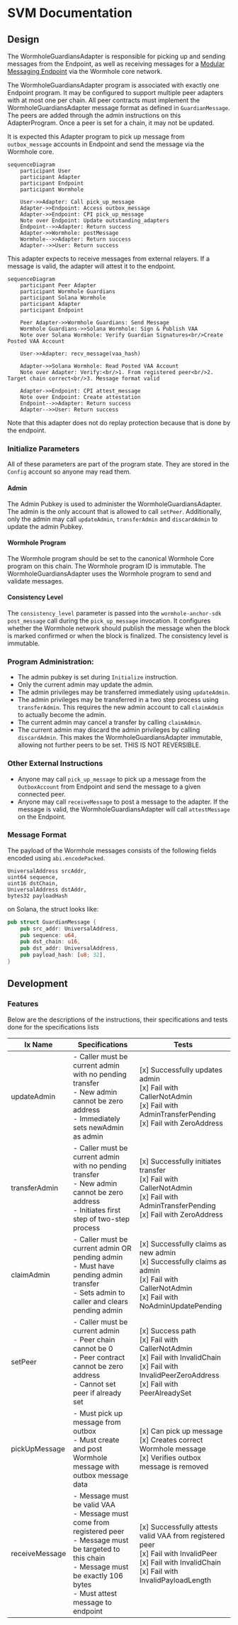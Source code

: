 # SVM Documentation

## Design

The WormholeGuardiansAdapter is responsible for picking up and sending messages from the Endpoint, as well as receiving messages for a [Modular Messaging Endpoint](https://github.com/wormholelabs-xyz/example-messaging-endpoint/blob/main/README.md) via the Wormhole core network.

The WormholeGuardiansAdapter program is associated with exactly one Endpoint program. It may be configured to support multiple peer adapters with at most one per chain. All peer contracts must implement the WormholeGuardiansAdapter message format as defined in `GuardianMessage`. The peers are added through the admin instructions on this AdapterProgram. Once a peer is set for a chain, it may not be updated.

It is expected this Adapter program to pick up message from `outbox_message` accounts in Endpoint and send the message via the Wormhole core.

```mermaid
sequenceDiagram
    participant User
    participant Adapter
    participant Endpoint
    participant Wormhole

    User->>Adapter: Call pick_up_message
    Adapter->>Endpoint: Access outbox_message
    Adapter->>Endpoint: CPI pick_up_message
    Note over Endpoint: Update outstanding_adapters
    Endpoint-->>Adapter: Return success
    Adapter->>Wormhole: postMessage
    Wormhole-->>Adapter: Return success
    Adapter-->>User: Return success
```

This adapter expects to receive messages from external relayers. If a message is valid, the adapter will attest it to the endpoint.

```mermaid
sequenceDiagram
    participant Peer Adapter
    participant Wormhole Guardians
    participant Solana Wormhole
    participant Adapter
    participant Endpoint

    Peer Adapter->>Wormhole Guardians: Send Message
    Wormhole Guardians->>Solana Wormhole: Sign & Publish VAA
    Note over Solana Wormhole: Verify Guardian Signatures<br/>Create Posted VAA Account

    User->>Adapter: recv_message(vaa_hash)

    Adapter->>Solana Wormhole: Read Posted VAA Account
    Note over Adapter: Verify:<br/>1. From registered peer<br/>2. Target chain correct<br/>3. Message format valid

    Adapter->>Endpoint: CPI attest_message
    Note over Endpoint: Create attestation
    Endpoint-->>Adapter: Return success
    Adapter-->>User: Return success
```

Note that this adapter does not do replay protection because that is done by the endpoint.

### Initialize Parameters

All of these parameters are part of the program state. They are stored in the `Config` account so anyone may read them.

#### Admin

The Admin Pubkey is used to administer the WormholeGuardiansAdapter. The admin is the only account that is allowed to call `setPeer`. Additionally, only the admin may call `updateAdmin`, `transferAdmin` and `discardAdmin` to update the admin Pubkey.

#### Wormhole Program

The Wormhole program should be set to the canonical Wormhole Core program on this chain. The Wormhole program ID is immutable. The WormholeGuardiansAdapter uses the Wormhole program to send and validate messages.

#### Consistency Level

The `consistency_level` parameter is passed into the `wormhole-anchor-sdk` `post_message` call during the `pick_up_message` invocation. It configures whether the Wormhole network should publish the message when the block is marked confirmed or when the block is finalized. The consistency level is immutable.

### Program Administration:

- The admin pubkey is set during `Initialize` instruction.
- Only the current admin may update the admin.
- The admin privileges may be transferred immediately using `updateAdmin`.
- The admin privileges may be transferred in a two step process using `transferAdmin`. This requires the new admin account to call `claimAdmin` to actually become the admin.
- The current admin may cancel a transfer by calling `claimAdmin`.
- The current admin may discard the admin privileges by calling `discardAdmin`. This makes the WormholeGuardiansAdapter immutable, allowing not further peers to be set. THIS IS NOT REVERSIBLE.

### Other External Instructions

- Anyone may call `pick_up_message` to pick up a message from the `OutboxAccount` from Endpoint and send the message to a given connected peer.
- Anyone may call `receiveMessage` to post a message to the adapter. If the message is valid, the WormholeGuardiansAdapter will call `attestMessage` on the Endpoint.

### Message Format

The payload of the Wormhole messages consists of the following fields encoded using `abi.encodePacked`.

```code
UniversalAddress srcAddr,
uint64 sequence,
uint16 dstChain,
UniversalAddress dstAddr,
bytes32 payloadHash
```

on Solana, the struct looks like:

```rust
pub struct GuardianMessage {
    pub src_addr: UniversalAddress,
    pub sequence: u64,
    pub dst_chain: u16,
    pub dst_addr: UniversalAddress,
    pub payload_hash: [u8; 32],
}
```

## Development

### Features

Below are the descriptions of the instructions, their specifications and tests done for the specifications lists

| Ix Name        | Specifications                                                                                                                                                                                  | Tests                                                                                                                                                    |
| -------------- | ----------------------------------------------------------------------------------------------------------------------------------------------------------------------------------------------- | -------------------------------------------------------------------------------------------------------------------------------------------------------- |
| updateAdmin    | - Caller must be current admin with no pending transfer<br>- New admin cannot be zero address<br>- Immediately sets newAdmin as admin                                                           | [x] Successfully updates admin<br>[x] Fail with CallerNotAdmin<br>[x] Fail with AdminTransferPending<br>[x] Fail with ZeroAddress                        |
| transferAdmin  | - Caller must be current admin with no pending transfer<br>- New admin cannot be zero address<br>- Initiates first step of two-step process                                                     | [x] Successfully initiates transfer<br>[x] Fail with CallerNotAdmin<br>[x] Fail with AdminTransferPending<br>[x] Fail with ZeroAddress                   |
| claimAdmin     | - Caller must be current admin OR pending admin<br>- Must have pending admin transfer<br>- Sets admin to caller and clears pending admin                                                        | [x] Successfully claims as new admin<br>[x] Successfully claims as admin<br>[x] Fail with CallerNotAdmin<br>[x] Fail with NoAdminUpdatePending           |
| setPeer        | - Caller must be current admin<br>- Peer chain cannot be 0<br>- Peer contract cannot be zero address<br>- Cannot set peer if already set                                                        | [x] Success path<br>[x] Fail with CallerNotAdmin<br>[x] Fail with InvalidChain<br>[x] Fail with InvalidPeerZeroAddress<br>[x] Fail with PeerAlreadySet   |
| pickUpMessage  | - Must pick up message from outbox<br>- Must create and post Wormhole message with outbox message data                                                                                          | [x] Can pick up message<br>[x] Creates correct Wormhole message<br>[x] Verifies outbox message is removed                                                |
| receiveMessage | - Message must be valid VAA<br>- Message must come from registered peer<br>- Message must be targeted to this chain<br>- Message must be exactly 106 bytes<br>- Must attest message to endpoint | [x] Successfully attests valid VAA from registered peer<br>[x] Fail with InvalidPeer<br>[x] Fail with InvalidChain<br>[x] Fail with InvalidPayloadLength |
